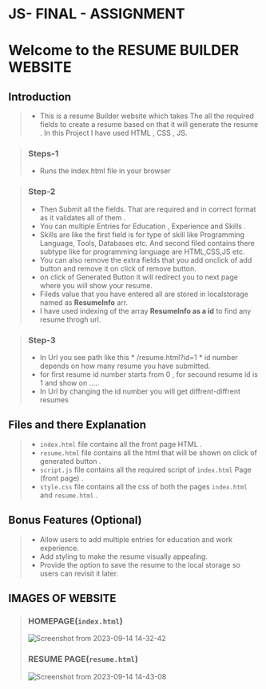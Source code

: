 # JS- FINAL - ASSIGNMENT




# Welcome to the RESUME BUILDER WEBSITE 
## Introduction
> + This is a resume Builder website which takes The all the required fields to create a resume based on that it will generate the resume . In this Project I have used HTML , CSS , JS.

> ### Steps-1
> +  Runs the index.html file in your browser


> ### Step-2 
> + Then Submit all the fields. That are required and in correct format as it validates all of them .
> + You can multiple Entries for Education , Experience and Skills .
> + Skills are like the first field is for type of skill like Programming Language, Tools, Databases etc. And second filed contains there subtype like for programming language are HTML,CSS,JS etc.
> + You can also remove the extra fields that you add onclick of add button and remove it on click of remove button.
> + on click of Generated Button it will redirect you to next page where you will show your resume.
> + Fileds value that you have entered all are stored in localstorage named as **ResumeInfo** arr.
> + I have used indexing of the array **ResumeInfo  as a id** to find any resume throgh url.


> ### Step-3
> + In Url you see path like this * /resume.html?id=1 * id number depends on how many resume you have submitted.
> + for first resume id number starts from 0 , for secound resume id is 1 and show on .....
> +  In Url by changing the id number you will get diffrent-diffrent resumes

## Files and there Explanation 
> + `index.html` file contains all the front page HTML .
> + `resume.html` file contains all the html that will be shown on click of generated button .
> + `script.js` file contains all the required script of `index.html` Page (front page) .
> + `style.css` file contains all the css of both the pages `index.html` and `resume.html` .

## Bonus Features (Optional)
> +  Allow users to add multiple entries for education and work experience.
> +  Add styling to make the resume visually appealing.
> +  Provide the option to save the resume to the local storage so users can revisit it later.
>

## IMAGES OF WEBSITE
> ### HOMEPAGE(`index.html`)
> ![Screenshot from 2023-09-14 14-32-42](https://github.com/sandeeps79/JS---FINALL---ASSIGNMENT/assets/140603357/988e1b3c-1536-45c7-b1f9-b1f950de10c0)
> ### RESUME PAGE(`resume.html`)
> ![Screenshot from 2023-09-14 14-43-08](https://github.com/sandeeps79/JS---FINALL---ASSIGNMENT/assets/140603357/1c4ce80b-2cd7-4301-a0b1-89a8a7b82af1)


